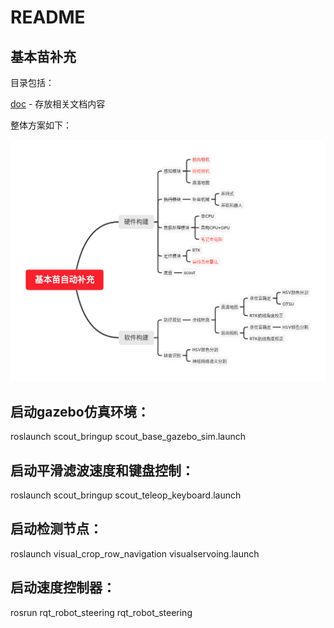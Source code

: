 # README

## 基本苗补充

目录包括：

[doc](doc/README.md) - 存放相关文档内容


整体方案如下：

![基本苗补充](img/基本苗自动补充.png)


## 启动gazebo仿真环境：
roslaunch scout_bringup scout_base_gazebo_sim.launch

## 启动平滑滤波速度和键盘控制：
roslaunch scout_bringup scout_teleop_keyboard.launch

## 启动检测节点：
roslaunch visual_crop_row_navigation visualservoing.launch


## 启动速度控制器：
rosrun rqt_robot_steering rqt_robot_steering

